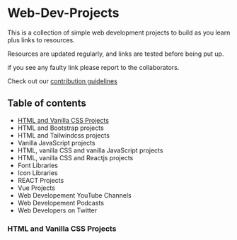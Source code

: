 # Web-Dev-Projects
This is a collection of simple web development projects to build as you learn plus links to resources.

Resources are updated regularly, and links are tested before being put up.

if you see any faulty link please report to the collaborators.

Check out our [contribution guidelines](https://github.com/segunajibola/Web-Dev-Projects/blob/main/CONTRIBUTING.md)


## Table of contents
* [HTML and Vanilla CSS Projects](#html-and-vanilla-css-projects "Goto html-vanillacss-projects")
* HTML and Bootstrap projects
* HTML and Tailwindcss projects
* Vanilla JavaScript projects
* HTML, vanilla CSS and vanilla JavaScript projects
* HTML, vanilla CSS and Reactjs projects
* Font Libraries
* Icon Libraries
* REACT Projects
* Vue Projects
* Web Developement YouTube Channels
* Web Developement Podcasts
* Web Developers on Twitter



### HTML and Vanilla CSS Projects

